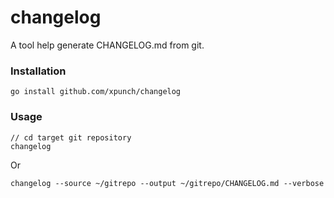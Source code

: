 # changelog

A tool help generate CHANGELOG.md from git.

### Installation
```
go install github.com/xpunch/changelog
```

### Usage
```
// cd target git repository
changelog
```
Or
```
changelog --source ~/gitrepo --output ~/gitrepo/CHANGELOG.md --verbose
```